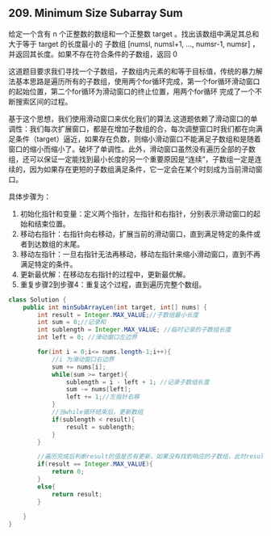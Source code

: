 ## 209. Minimum Size Subarray Sum
给定一个含有 n 个正整数的数组和一个正整数 target 。找出该数组中满足其总和大于等于 target 的长度最小的 子数组 [numsl, numsl+1, ..., numsr-1, numsr] ，并返回其长度。如果不存在符合条件的子数组，返回 0

这道题目要求我们寻找一个子数组，子数组内元素的和等于目标值，传统的暴力解法基本思路是遍历所有的子数组，使用两个for循环完成，第一个for循环滑动窗口的起始位置，第二个for循环为滑动窗口的终止位置，用两个for循环 完成了一个不断搜索区间的过程。

基于这个思想，我们使用滑动窗口来优化我们的算法.这道题依赖了滑动窗口的单调性：我们每次扩展窗口，都是在增加子数组的合，每次调整窗口时我们都在向满足条件（target）逼近，如果存在负数，则缩小滑动窗口不能满足子数组和是随着窗口的缩小而缩小了。破坏了单调性。此外，滑动窗口虽然没有遍历全部的子数组，还可以保证一定能找到最小长度的另一个重要原因是“连续”，子数组一定是连续的，因为如果存在更短的子数组满足条件，它一定会在某个时刻成为当前滑动窗口。

具体步骤为：
1. 初始化指针和变量：定义两个指针，左指针和右指针，分别表示滑动窗口的起始和结束位置。
2. 移动右指针：右指针向右移动，扩展当前的滑动窗口，直到满足特定的条件或者到达数组的末尾。
3. 移动左指针：一旦右指针无法再移动，移动左指针来缩小滑动窗口，直到不再满足特定的条件。
4. 更新最优解：在移动左右指针的过程中，更新最优解。
5. 重复步骤2到步骤4：重复这个过程，直到遍历完整个数组。

```java
class Solution {
    public int minSubArrayLen(int target, int[] nums) {
        int result = Integer.MAX_VALUE;//子数组最小长度
        int sum = 0;//记录和
        int sublength = Integer.MAX_VALUE; //临时记录的子数组长度
        int left = 0; //滑动窗口左边界

        for(int i = 0;i<= nums.length-1;i++){
            //i 为滑动窗口右边界
            sum += nums[i];
            while(sum >= target){
                sublength = i - left + 1; //记录子数组长度
                sum -= nums[left];
                left += 1;//左指针右移
            }
            //当while循环结束后，更新数组
            if(sublength < result){
                result = sublength;
            } 
        }

        //遍历完成后判断result的值是否有更新，如果没有找到响应的子数组，此时result的值是MAX_VALUE
        if(result == Integer.MAX_VALUE){
            return 0;
        }
        else{
            return result;
        }
        
    }
}
```
